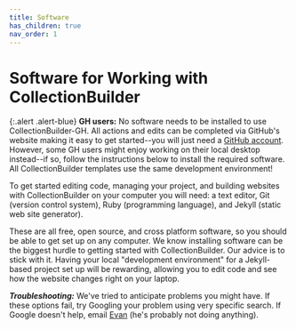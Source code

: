 ```yaml
---
title: Software
has_children: true
nav_order: 1
---
```


# Software for Working with CollectionBuilder

{:.alert .alert-blue}
**GH users:** No software needs to be installed to use CollectionBuilder-GH. 
All actions and edits can be completed via GitHub's website making it easy to get started--you will just need a [GitHub account](https://github.com/). 
However, some GH users might enjoy working on their local desktop instead--if so, follow the instructions below to install the required software.
All CollectionBuilder templates use the same development environment!

To get started editing code, managing your project, and building websites with CollectionBuilder on your computer you will need: 
a text editor, Git (version control system), Ruby (programming language), and Jekyll (static web site generator). 

These are all free, open source, and cross platform software, so you should be able to get set up on any computer.
We know installing software can be the biggest hurdle to getting started with CollectionBuilder. 
Our advice is to stick with it. 
Having your local "development environment" for a Jekyll-based project set up will be rewarding, allowing you to edit code and see how the website changes right on your laptop.

***Troubleshooting:*** 
We've tried to anticipate problems you might have. 
If these options fail, try Googling your problem using very specific search. 
If Google doesn't help, email [Evan](mailto:ewilliamson@uidaho.edu) (he's probably not doing anything). 
